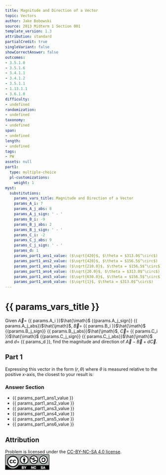 ```yaml
---
title: Magnitude and Direction of a Vector
topic: Vectors
author: Jake Bobowski
source: 2013 Midterm 1 Section 001
template_version: 1.3
attribution: standard
partialCredit: true
singleVariant: false
showCorrectAnswer: false
outcomes:
- 3.5.1.0
- 3.5.1.6
- 3.4.1.1
- 3.4.1.2
- 3.5.1.1
- 1.13.1.1
- 3.6.1.0
difficulty:
- undefined
randomization:
- undefined
taxonomy:
- undefined
span:
- undefined
length:
- undefined
tags:
- PW
assets: null
part1:
  type: multiple-choice
  pl-customizations:
    weight: 1
myst:
  substitutions:
    params_vars_title: Magnitude and Direction of a Vector
    params_A_i: 7
    params_A_j_abs: 8
    params_A_j_sign: ' - '
    params_B_i: -9
    params_B_j_abs: 2
    params_B_j_sign: ' - '
    params_C_i: -2
    params_C_j_abs: 9
    params_C_j_sign: ' - '
    params_d: 1
    params_part1_ans1_value: ($\sqrt{420}$, $\theta = $313.0$^\circ$)
    params_part1_ans2_value: ($\sqrt{420}$, $\theta = $156.5$^\circ$)
    params_part1_ans3_value: ($\sqrt{210.0}$, $\theta = $156.5$^\circ$)
    params_part1_ans4_value: ($\sqrt{20.0}$, $\theta = $313.0$^\circ$)
    params_part1_ans5_value: ($\sqrt{630.0}$, $\theta = $156.5$^\circ$)
    params_part1_ans6_value: ($\sqrt{1}$, $\theta = $313.0$^\circ$)
---
```

# {{ params_vars_title }}
Given $\vec{A} =$ {{ params.A_i }}$\hat{\imath}$ {{params.A_j_sign}} {{ params.A_j_abs}}$\hat{\jmath}$, $\vec{B} =$ {{ params.B_i }}$\hat{\imath}$ {{params.B_j_sign}} {{ params.B_j_abs}}$\hat{\jmath}$, $\vec{C} =$ {{ params.C_i }}$\hat{\imath}$ {{params.C_j_sign}} {{ params.C_j_abs}}$\hat{\jmath}$ and $d=$ {{ params_d }}, find the magnitude and direction of $\vec{A}-\vec{B}+d\vec{C}$.

## Part 1

Expressing this vector in the form $(r,\theta)$ where $\theta$ is measured relative to the positive $x$-axis, the closest to your result is:

### Answer Section

- {{ params_part1_ans1_value }}
- {{ params_part1_ans2_value }}
- {{ params_part1_ans3_value }}
- {{ params_part1_ans4_value }}
- {{ params_part1_ans5_value }}
- {{ params_part1_ans6_value }}

## Attribution

Problem is licensed under the [CC-BY-NC-SA 4.0 license](https://creativecommons.org/licenses/by-nc-sa/4.0/).<br> ![The Creative Commons 4.0 license requiring attribution-BY, non-commercial-NC, and share-alike-SA license.](https://raw.githubusercontent.com/firasm/bits/master/by-nc-sa.png)
